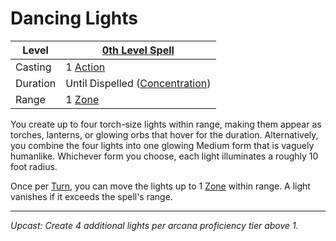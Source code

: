 # Dancing Lights

| Level    | [0th Level Spell](0th%20Level%20Spells.md)                            |
| -------- | --------------------------------------------------------------------- |
| Casting  | 1 [Action](../../../../Game%20Procedures/Core%20Procedures/Action.md) |
| Duration | Until Dispelled ([Concentration](../../Concentration.md))             |
| Range    | 1 [Zone](../../../../Game%20Procedures/Core%20Procedures/Zone.md)     |

You create up to four torch-size lights within range, making them appear as torches, lanterns, or glowing orbs that hover for the duration. Alternatively, you combine the four lights into one glowing Medium form that is vaguely humanlike. Whichever form you choose, each light illuminates a roughly 10 foot radius.

Once per [Turn](../../../../Game%20Procedures/Core%20Procedures/Turn.md), you can move the lights up to 1 [Zone](../../../../Game%20Procedures/Core%20Procedures/Zone.md) within range. A light vanishes if it exceeds the spell's range.

---
*Upcast: Create 4 additional lights per arcana proficiency tier above 1.*
